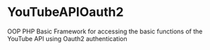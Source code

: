 YouTubeAPIOauth2
================

OOP PHP Basic Framework for accessing the basic functions of the YouTube API using Oauth2 authentication